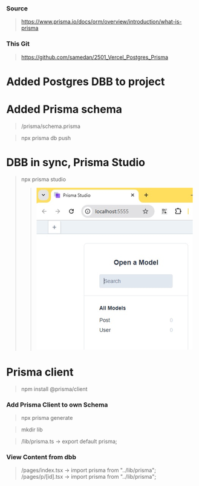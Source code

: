 ### Source

> https://www.prisma.io/docs/orm/overview/introduction/what-is-prisma

### This Git

> https://github.com/samedan/2501_Vercel_Postgres_Prisma

# Added Postgres DBB to project

# Added Prisma schema

> /prisma/schema.prisma

> npx prisma db push

# DBB in sync, Prisma Studio

> npx prisma studio
>
> > ![Prisma](https://github.com/samedan/2501_Vercel_Postgres_Prisma/blob/main/_printscreens/01printscreen.jpg)

# Prisma client

> npm install @prisma/client

### Add Prisma Client to own Schema

> npx prisma generate

> mkdir lib

> /lib/prisma.ts -> export default prisma;

### View Content from dbb

> /pages/index.tsx -> import prisma from "../lib/prisma";
> /pages/p/[id].tsx -> import prisma from "../lib/prisma";
